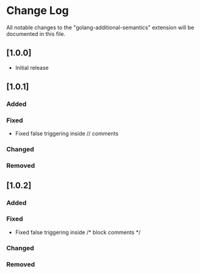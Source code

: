 # Change Log

All notable changes to the "golang-additional-semantics" extension will be documented in this file.

## [1.0.0]

- Initial release

## [1.0.1]

### Added

### Fixed

- Fixed false triggering inside // comments

### Changed

### Removed

## [1.0.2]

### Added

### Fixed

- Fixed false triggering inside /* block comments */

### Changed

### Removed
